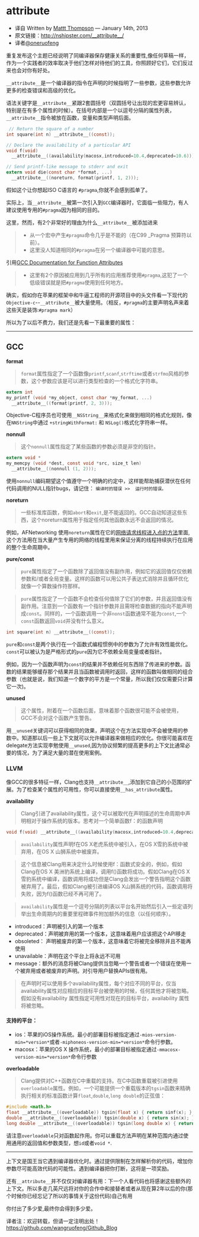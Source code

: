 # __attribute__

* 译自 Written by [Mattt Thompson](http://nshipster.com/authors/mattt-thompson/) — January 14th, 2013
* 原文链接：<http://nshipster.com/__attribute__/>
* 译者[@oneruofeng](https://twitter.com/oneruofeng)

重复发布这个主题已经说明了同编译器保存健康关系的重要性,像任何草稿一样，作为一个实践者的效率取决于他们怎样对待他们的工具，你照顾好它们，它们反过来也会对你有好处。

 `__attribute__`是一个编译器的指令在声明的时候指明了一些参数，这些参数允许更多的检查错误和高级的优化。

 语法关键字是`__attribute__`紧跟2套圆括号（双圆括号让出现的宏更容易辨认，特别是在有多个属性的时候）。在括号内部是一个以逗号分隔的属性列表，`__attribute__`指令被放在函数，变量和类型声明后面。

```objective-c
 // Return the square of a number
int square(int n) __attribute__((const));

// Declare the availability of a particular API
void f(void)
  __attribute__((availability(macosx,introduced=10.4,deprecated=10.6)));

// Send printf-like message to stderr and exit
extern void die(const char *format, ...)
  __attribute__((noreturn, format(printf, 1, 2)));
```

假如这个让你想起ISO C语言的 `#pragma`,你就不会感到孤单了。

实际上，当`__attribute__`被第一次引入到`GCC`编译器时，它面临一些阻力，有人建议使用专用的`#pragma`因为相同的目的。

这里，然而，有2个非常好的理由为什么`__attribute__`被添加进来
> * 从一个宏中产生`#pragma`命令几乎是不能的（在C99 _Pragma 预算符以前）。
> * 这里没人知道相同的`#pragma`在另一个编译器中可能的意思。

 引用[GCC Documentation for Function Attributes](http://gcc.gnu.org/onlinedocs/gcc/Function-Attributes.html)

 > * 这里有2个原因被应用到几乎所有的应用推荐使用`#pragma`,这犯了一个低级错误就是把`#pragma`使用到任何地方。

 确实，假如你在苹果的框架中和牛逼工程师的开源项目中的头文件看一下现代的`Objective-c`--`__attribute__`被大量使用。（相反，`#pragma`的主要声明名声来着这些天是装饰:`#pragma mark`）

 所以为了以后不费力，我们还是先看一下最重要的属性：

 ------
GCC
---
**format**
> `format`属性指定了一个函数像`printf`,`scanf`,`strftime`或者`strfmo`风格的参数，这个参数应该是可以进行类型检查的一个格式化字符串。

```objective-c
extern int
my_printf (void *my_object, const char *my_format, ...)
  __attribute__((format(printf, 2, 3)));
```

Objective-C程序员也可使用`__NSString__`来格式化来做到相同的格式化规则，像在`NNString`中通过 ``+stringWithFormat:`` 和 `NSLog()`格式化字符串一样。

**nonnull**
> 这个`nonnull`属性指定了某些函数的参数必须是非空的指针。

```objective-c
extern void *
my_memcpy (void *dest, const void *src, size_t len)
  __attribute__((nonnull (1, 2)));
```

使用`nonnull`编码期望这个值遵守一个明确的约定中，这样能帮助捕获潜伏在任何代码调用的NULL指针bugs，请记住：
`编译时的错误 >>  运行时的错误。`

**noreturn**
> 一些标准库函数，例如`abort`和`exit`,是不能返回的。GCC自动知道这些东西，这个noreturn属性用于指定任何其他函数永远不会返回的情况。

例如，AFNetworking 使用`noreturn`属性在它的[网络请求线程进入点的方法](https://github.com/AFNetworking/AFNetworking/blob/1.1.0/AFNetworking/AFURLConnectionOperation.m#L157)里面,这个方法用在当大量产生专用的网络的线程里用来保证分离的线程持续执行在应用的整个生命周期中。

**pure/const**
> `pure`属性指定了一个函数除了返回值没有副作用，例如它的返回值仅仅依赖参数和/或者全局变量。这样的函数可以用公共子表达式消除并且循环优化就像一个算数操作符那样。

> `pure`属性指定了一个函数不会检查任何值除了它们的参数，并且返回值没有副作用。注意到一个函数有一个指针参数并且需呀检查数据的指向不能声明成`const`。同样的，一个函数调用一个非`nonst`函数通常不能为`const`,一个`const`函数返回`void`并没有什么意义。

```objective-c
int square(int n) __attribute__((const));
```

`pure`和`const`是两个执行在一个函数式编程惯例中的参数为了允许有效性能优化。`const`可以被认为是严格形式的`pure`因为它不依赖全局变量或者指针。

例如，因为一个函数声明为`const`的结果并不依赖任何东西除了传进来的参数。函数的结果能够缓存那个结果并且当函数被调用时返回，这样的函数叫做相同的组合参数（也就是说，我们知道一个数字的平方是一个常量，所以我们仅仅需要只计算它一次)。

**unused**
> 这个属性，附着在一个函数后面，意味着那个函数很可能不会被使用，GCC不会对这个函数产生警告。

用`__unused`关键词可以获得相同的效果，声明这个在方法实现中不会被使用的参数中。知道那以后一些上下文就可以允许编译器来做相应的优化。你很可能喜欢在delegate方法实现李勉使用`__unused`,因为协议频繁的提高更多的上下文比通常必要的情况，为了满足大量的潜在使用案例。

### LLVM

像GCC的很多特征一样，Clang也支持`__attribute__`,添加到它自己的小范围的扩展。为了检查某个属性的可用性，你可以直接使用`__has_attribute`属性。

**availability**
> Clang引进了availability属性，这个可以被取代在声明描述的生命周期中声明相对于操作系统的版本。思考对一个简单函数f：的函数声明

```objective-c
void f(void) __attribute__((availability(macosx,introduced=10.4,deprecated=10.6,obsoleted=10.7)));
```

> `availability`属性声明f在OS X老虎系统中被引入，在OS X雪豹系统中被弃用，在OS X 山狮系统中被废弃。

> 这个信息被Clang用来决定什么时候使用f：函数式安全的，例如，假如Clang在OS X 美洲豹系统上编译，调用f()函数将成功。假如Clang在OS X雪豹系统中编译，函数调用将成功但是Clang会发出一个警告指明这个函数被弃用了。最后，假如Clang被引进编译OS X山狮系统的代码，函数调用将失败，因为f()函数已经不再可用了。

> `availability`属性是一个逗号分隔的列表以平台名开始然后引入一些定语列举出生命周期内的重要里程碑事件附加额外的信息（以任何顺序）。

* introduced：声明被引入的第一个版本
* deprecated：声明被弃用的第一个版本，这意味着用户应该把这个API移走
* obsoleted： 声明被废弃的第一个版本，这意味着它将被完全移除并且不能再使用
* unavailable：声明在这个平台上将永远不可用
* message：额外的消息将被Clang提供当忽略一个警告或者一个错误在使用一个被弃用或者被废弃的声明。对引导用户替换APIs很有用。

> 在声明时可以使用多个availability属性，每个对应不同的平台，仅当availability属性对应相应的目标平台被使用的时候，任何其他才将被忽略。假如没有availability 属性指定可用性对现在的目标平台，availability 属性将被忽略。

#### 支持的平台：
* ios：苹果的iOS操作系统。最小的部署目标被指定通过`-mios-version-min=*version*`或者`-miphoneos-version-min=*version*`命令行参数。
* macosx：苹果的OS X 操作系统，最小的部署目标被指定通过`-mmacosx-version-min=*version*`命令行参数

**overloadable**

> Clang提供对C++函数在C中重载的支持。在C中函数重载被引进使用`overloadable`属性。例如，一个可能提供一个重载版本的`tgsin`函数来精确执行相关的标准函数计算`float`,`double`,`long double`的正弦值：

```objective-c
#include <math.h>
float __attribute__((overloadable)) tgsin(float x) { return sinf(x); }
double __attribute__((overloadable)) tgsin(double x) { return sin(x); }
long double __attribute__((overloadable)) tgsin(long double x) { return sinl(x); }
```
请注意`overloadable`只对函数起作用。你可以重载方法声明在某种范围内通过使用通用的返回值和参数类型，想`id`或者`void *`.

----

上下文是国王当它遇到编译器优化时。通过提供限制在怎样解析你的代码，增加你参数尽可能高效代码的可能性。遇到编译器把你打断，这将是一项奖励。

还有`__attribute__`并不仅仅对编译器有用：下一个人看代码也将感谢这些额外的上下文。所以多走几英尺远将对你的合作中和接替者或者从现在算2年以后的你(那个时候你已经忘记了所以的事情关于这份代码)自己有用

你付出了多少爱,最终你会得到多少爱。


译者注：欢迎转载，但请一定注明出处！ <https://github.com/wangruofeng/Github_Blog>

